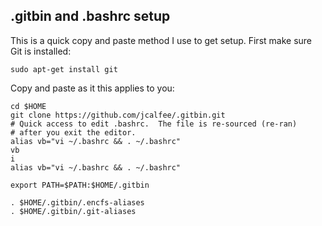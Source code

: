 .gitbin and .bashrc setup
------------
This is a quick copy and paste method I use to get setup.  First make sure Git is installed:

`sudo apt-get install git`

Copy and paste as it this applies to you:
```
cd $HOME
git clone https://github.com/jcalfee/.gitbin.git
# Quick access to edit .bashrc.  The file is re-sourced (re-ran) 
# after you exit the editor.
alias vb="vi ~/.bashrc && . ~/.bashrc"
vb
i
alias vb="vi ~/.bashrc && . ~/.bashrc"

export PATH=$PATH:$HOME/.gitbin

. $HOME/.gitbin/.encfs-aliases
. $HOME/.gitbin/.git-aliases
```

